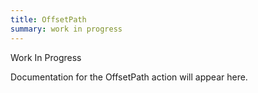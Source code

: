```yaml
---
title: OffsetPath
summary: work in progress
---
```


Work In Progress

Documentation for the OffsetPath action will appear here.